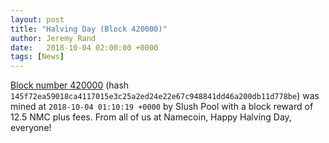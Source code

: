 ```yaml
---
layout: post
title: "Halving Day (Block 420000)"
author: Jeremy Rand
date:   2018-10-04 02:00:00 +0000
tags: [News]
---
```


[Block number 420000](https://namecoin.cyphrs.com/block/420000) (hash `145f72ea59018ca4117015e3c25a2ed24e22e67c948841dd46a200db11d778be`) was mined at `2018-10-04 01:10:19 +0000` by Slush Pool with a block reward of 12.5 NMC plus fees.  From all of us at Namecoin, Happy Halving Day, everyone!
